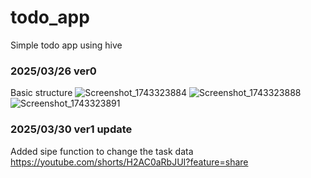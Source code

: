 # todo_app
Simple todo app using hive
### 2025/03/26 ver0 
Basic structure
![Screenshot_1743323884](https://github.com/user-attachments/assets/63b966aa-3457-4996-8b41-64d1d13798aa)
![Screenshot_1743323888](https://github.com/user-attachments/assets/6986f920-4531-4a5f-9783-d52f2d9898a3)
![Screenshot_1743323891](https://github.com/user-attachments/assets/d3016409-649a-4dc1-99e8-8e71070466f8)

### 2025/03/30 ver1 update
Added sipe function to change the task data
https://youtube.com/shorts/H2AC0aRbJUI?feature=share
